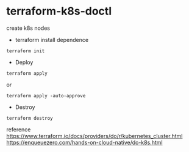 # terraform-k8s-doctl
create k8s nodes 

* terraform install dependence
```
terraform init
```
* Deploy 
```
terraform apply 
```
or
```
terraform apply -auto-approve
```

* Destroy 

```
terraform destroy
```


reference 
https://www.terraform.io/docs/providers/do/r/kubernetes_cluster.html
https://enqueuezero.com/hands-on-cloud-native/do-k8s.html

